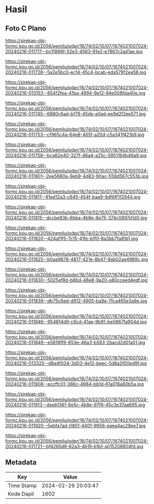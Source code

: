 # Hasil

## Foto C Plano

https://sirekap-obj-formc.kpu.go.id/2056/pemilu/pdpr/16/74/02/10/07/1674021007024-20240216-011717--bc11866f-52e3-4563-91e2-e7867c2ad1ae.jpg

https://sirekap-obj-formc.kpu.go.id/2056/pemilu/pdpr/16/74/02/10/07/1674021007024-20240216-011728--5a2e5bc0-ec14-45c4-bcab-eda579f2ea58.jpg

https://sirekap-obj-formc.kpu.go.id/2056/pemilu/pdpr/16/74/02/10/07/1674021007024-20240216-013153--854f2fea-41ba-4994-9e12-94e008fda40e.jpg

https://sirekap-obj-formc.kpu.go.id/2056/pemilu/pdpr/16/74/02/10/07/1674021007024-20240216-011745--6880c6ad-bf79-45de-a0ad-ee9d2f2ee571.jpg

https://sirekap-obj-formc.kpu.go.id/2056/pemilu/pdpr/16/74/02/10/07/1674021007024-20240216-011753--cf965c4a-64e8-465f-a20d-c5a341f421b9.jpg

https://sirekap-obj-formc.kpu.go.id/2056/pemilu/pdpr/16/74/02/10/07/1674021007024-20240216-011758--bca62e40-327f-46a4-a25c-5951164b46a9.jpg

https://sirekap-obj-formc.kpu.go.id/2056/pemilu/pdpr/16/74/02/10/07/1674021007024-20240216-011801--2ee5680a-9eb9-4d83-90ac-558d567c553b.jpg

https://sirekap-obj-formc.kpu.go.id/2056/pemilu/pdpr/16/74/02/10/07/1674021007024-20240216-011811--91ed12a3-c645-454f-baa9-9df6ff1f2944.jpg

https://sirekap-obj-formc.kpu.go.id/2056/pemilu/pdpr/16/74/02/10/07/1674021007024-20240216-011815--dccbe93b-6bba-4b8e-8e75-374c0897d1d0.jpg

https://sirekap-obj-formc.kpu.go.id/2056/pemilu/pdpr/16/74/02/10/07/1674021007024-20240216-011820--424af1f5-7c15-41fe-b1f0-8a3bb7fa81b1.jpg

https://sirekap-obj-formc.kpu.go.id/2056/pemilu/pdpr/16/74/02/10/07/1674021007024-20240216-011825--b0aa9878-4817-421e-8b47-9ab02ae4989c.jpg

https://sirekap-obj-formc.kpu.go.id/2056/pemilu/pdpr/16/74/02/10/07/1674021007024-20240216-011830--5025ef8d-b8bd-48e8-9a20-a80cceed4edf.jpg

https://sirekap-obj-formc.kpu.go.id/2056/pemilu/pdpr/16/74/02/10/07/1674021007024-20240216-011839--db75c6ed-d912-4905-ba9e-7fca465e3a9e.jpg

https://sirekap-obj-formc.kpu.go.id/2056/pemilu/pdpr/16/74/02/10/07/1674021007024-20240216-011846--954814d9-c9cd-41ae-9b91-be0867fa904d.jpg

https://sirekap-obj-formc.kpu.go.id/2056/pemilu/pdpr/16/74/02/10/07/1674021007024-20240216-011849--e5818ff9-853e-46a3-b583-2bacd2d01a01.jpg

https://sirekap-obj-formc.kpu.go.id/2056/pemilu/pdpr/16/74/02/10/07/1674021007024-20240216-013325--d8a4f034-3d03-4e12-beec-5d8a2f00ed9f.jpg

https://sirekap-obj-formc.kpu.go.id/2056/pemilu/pdpr/16/74/02/10/07/1674021007024-20240216-011908--eccffc01-386c-4984-bb1d-61a016a80b5a.jpg

https://sirekap-obj-formc.kpu.go.id/2056/pemilu/pdpr/16/74/02/10/07/1674021007024-20240216-011913--deeb1361-6e5c-4b8e-97f6-45c3e37aa695.jpg

https://sirekap-obj-formc.kpu.go.id/2056/pemilu/pdpr/16/74/02/10/07/1674021007024-20240216-011920--5ebfa7ad-0801-4401-9656-eaea4ac29ee7.jpg

https://sirekap-obj-formc.kpu.go.id/2056/pemilu/pdpr/16/74/02/10/07/1674021007024-20240216-011721--bf4265d6-62a3-4b19-b1b1-a015208604fd.jpg


## Metadata

| Key        | Value               |
| ---------- | ------------------- |
| Time Stamp | 2024-02-29 20:03:47 |
| Kode Dapil | 1602                |



